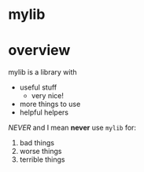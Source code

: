 # mylib

# overview

mylib is a library with 

- useful stuff
  - very nice!
- more things to use
- helpful helpers

*NEVER* and I mean **never** use `mylib` for:

1. bad things
2. worse things
3. terrible things